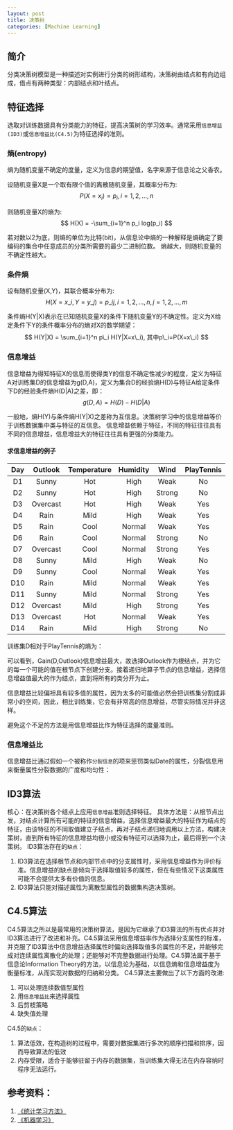 ```yaml
---
layout: post
title: 决策树
categories: [Machine Learning]
---
```


## 简介
分类决策树模型是一种描述对实例进行分类的树形结构，决策树由结点和有向边组成，借点有两种类型：内部结点和叶结点。

## 特征选择
选取对训练数据具有分类能力的特征，提高决策树的学习效率。通常采用`信息增益(ID3)`或`信息增益比(C4.5)`为特征选择的准则。

### 熵(entropy)
熵为随机变量不确定的度量，定义为信息的期望值，名字来源于信息论之父香农。

设随机变量X是一个取有限个值的离散随机变量，其概率分布为: $$ P(X=x_i) = p_i, i = 1,2,...,n $$

则随机变量X的熵为: $$ H(X) = -\sum_{i=1}^n p_i log(p_i) $$

若对数以2为底，则熵的单位为比特(bit)，从信息论中熵的一种解释是熵确定了要编码的集合中任意成员的分类所需要的最少二进制位数。
熵越大，则随机变量的不确定性越大。

### 条件熵
设有随机变量(X,Y)，其联合概率分布为:
$$ H(X=x\_i, Y=y\_j) = p\_{ij}, i=1,2,...,n,j=1,2,...,m $$

条件熵H(Y|X)表示在已知随机变量X的条件下随机变量Y的不确定性。定义为X给定条件下Y的条件概率分布的熵对X的数学期望：
$$ H(Y|X) = \sum_{i=1}^n p\_i H(Y|X=x\_i), 其中p\_i=P(X=x\_i) $$

### **信息增益**
信息增益为得知特征X的信息而使得类Y的信息不确定性减少的程度，定义为特征A对训练集D的信息增益为g(D,A)，定义为集合D的经验熵H(D)与特征A给定条件下D的经验条件熵H(D|A)之差，即：
$$ g(D,A) = H(D) - H(D|A) $$

一般地，熵H(Y)与条件熵H(Y|X)之差称为互信息。决策树学习中的信息增益等价于训练数据集中类与特征的互信息。
信息增益依赖于特征，不同的特征往往具有不同的信息增益，信息增益大的特征往往具有更强的分类能力。

#### 求信息增益的例子
|Day|Outlook|Temperature|Humidity|Wind|PlayTennis|
|:-:|:-:|:-:|:-:|:-:|:-:|
|D1|Sunny|Hot|High|Weak|No|
|D2|Sunny|Hot|High|Strong|No|
|D3|Overcast|Hot|High|Weak|Yes|
|D4|Rain|Mild|High|Weak|Yes|
|D5|Rain|Cool|Normal|Weak|Yes|
|D6|Rain|Cool|Normal|Strong|No|
|D7|Overcast|Cool|Normal|Strong|Yes|
|D8|Sunny|Mild|High|Weak|No|
|D9|Sunny|Cool|Normal|Weak|Yes|
|D10|Rain|Mild|Normal|Weak|Yes|
|D11|Sunny|Mild|Normal|Strong|Yes|
|D12|Overcast|Mild|High|Strong|Yes|
|D13|Overcast|Hot|Normal|Weak|Yes|
|D14|Rain|Mild|High|Strong|No|

训练集D相对于PlayTennis的熵为：

可以看到，Gain(D,Outlook)信息增益最大，故选择Outlook作为根结点，并为它的每一个可能的值在根节点下创建分支。接着递归地算子节点的信息增益，选择信息增益值最大的作为结点，直到将所有的类分开为止。

信息增益比较偏袒具有较多值的属性，因为太多的可能值必然会把训练集分割成非常小的空间，因此，相比训练集，它会有非常高的信息增益，尽管实际情况并非这样。

避免这个不足的方法是用信息增益比作为特征选择的度量准则。

### **信息增益比**
信息增益比通过假如一个被称作`分裂信息`的项来惩罚类似Date的属性，分裂信息用来衡量属性分裂数据的广度和均匀性：
## ID3算法
核心：在决策树各个结点上应用`信息增益`准则选择特征。
具体方法是：从根节点出发，对结点计算所有可能的特征的信息增益，选择信息增益最大的特征作为结点的特征，由该特征的不同取值建立子结点，再对子结点递归地调用以上方法，构建决策树，直到所有特征的信息增益均很小或没有特征可以选择为止，最后得到一个决策树。
ID3算法存在的`缺点`：

1. ID3算法在选择根节点和内部节点中的分支属性时，采用信息增益作为评价标准。信息增益的缺点是倾向于选择取值较多的属性，但在有些情况下这类属性可能不会提供太多有价值的信息。
2. ID3算法只能对描述属性为离散型属性的数据集构造决策树。

## C4.5算法
C4.5算法之所以是最常用的决策树算法，是因为它继承了ID3算法的所有优点并对ID3算法进行了改进和补充。C4.5算法采用信息增益率作为选择分支属性的标准，并克服了ID3算法中信息增益选择属性时偏向选择取值多的属性的不足，并能够完成对连续属性离散化的处理；还能够对不完整数据进行处理。C4.5算法属于基于信息论Information Theory的方法，以信息论为基础，以信息熵和信息增益度为衡量标准，从而实现对数据的归纳和分类。
C4.5算法主要做出了以下方面的改进:

1. 可以处理连续数值型属性
2. 用`信息增益比`来选择属性
3. 后剪枝策略
4. 缺失值处理

C4.5的`缺点`：

1. 算法低效，在构造树的过程中，需要对数据集进行多次的顺序扫描和排序，因而导致算法的低效
2. 内存受限，适合于能够驻留于内存的数据集，当训练集大得无法在内存容纳时程序无法运行。

## 参考资料：
1. [《统计学习方法》](https://book.douban.com/subject/10590856/)
2. [《机器学习》](http://book.douban.com/subject/1102235/)
